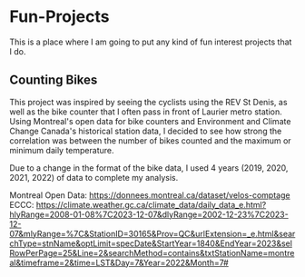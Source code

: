 # Fun-Projects

This is a place where I am going to put any kind of fun interest projects that I do.

## Counting Bikes
This project was inspired by seeing the cyclists using the REV St Denis, as well as the bike counter that I often pass in front of Laurier metro station. Using Montreal's open data for bike counters and Environment and Climate Change Canada's historical station data, I decided to see how strong the correlation was between the number of bikes counted and the maximum or minimum daily temperature.

Due to a change in the format of the bike data, I used 4 years (2019, 2020, 2021, 2022) of data to complete my analysis.

Montreal Open Data: https://donnees.montreal.ca/dataset/velos-comptage  
ECCC: https://climate.weather.gc.ca/climate_data/daily_data_e.html?hlyRange=2008-01-08%7C2023-12-07&dlyRange=2002-12-23%7C2023-12-07&mlyRange=%7C&StationID=30165&Prov=QC&urlExtension=_e.html&searchType=stnName&optLimit=specDate&StartYear=1840&EndYear=2023&selRowPerPage=25&Line=2&searchMethod=contains&txtStationName=montreal&timeframe=2&time=LST&Day=7&Year=2022&Month=7#
